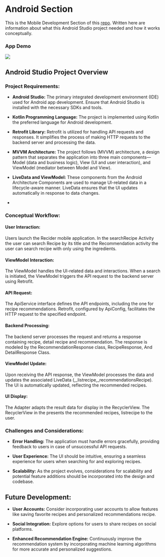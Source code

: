 # Android Section

This is the Mobile Development Section of this [repo](https://github.com/alwirihad/recider-apps). Written here are information about what this Android Studio project needed and how it works conceptually.

### App Demo
![](https://github.com/christofelkev/RECIDER/blob/master/demoappRecider.gif)

## Android Studio Project Overview


### Project Requirements:

- **Android Studio:** The primary integrated development environment (IDE) used for Android app development. Ensure that Android Studio is installed with the necessary SDKs and tools.

- **Kotlin Programming Language:** The project is implemented using Kotlin the preferred language for Android development.
  
- **Retrofit Library:** Retrofit is utilized for handling API requests and responses. It simplifies the process of making HTTP requests to the backend server and processing the data.

- **MVVM Architecture:** The project follows (MVVM) architecture, a design pattern that separates the application into three main components—Model (data and business logic), View (UI and user interaction), and ViewModel (mediator between Model and View).

- **LiveData and ViewModel:** These components from the Android Architecture Components are used to manage UI-related data in a lifecycle-aware manner. LiveData ensures that the UI updates automatically in response to data changes.
- 
### Conceptual Workflow:

#### User Interaction:

Users launch the Recider mobile application. In the searchRecipe Activity the user can search Recipe by its title and the Recommendation activity the user can search recipe with only using the ingredients.

#### ViewModel Interaction:

The ViewModel handles the UI-related data and interactions. When a search is initiated, the ViewModel triggers the API request to the backend server using Retrofit.

#### API Request:

The ApiService interface defines the API endpoints, including the one for recipe recommendations. Retrofit, configured by ApiConfig, facilitates the HTTP request to the specified endpoint.

#### Backend Processing:

The backend server processes the request and returns a response containing recipe, detail recipe and recommendation. The response is modeled by the RecommendationResponse class, RecipeResponse, And DetailResponse Class.

#### ViewModel Update:

Upon receiving the API response, the ViewModel processes the data and updates the associated LiveData (,_listrecipe,_recommendationsRecipe). The UI is automatically updated, reflecting the recommended recipes.

#### UI Display:

The Adapter adapts the result data for display in the RecyclerView. The RecyclerView in the presents the recommended recipes, listrecipe to the user.

### Challenges and Considerations:

- **Error Handling:** The application must handle errors gracefully, providing feedback to users in case of unsuccessful API requests.

- **User Experience:** The UI should be intuitive, ensuring a seamless experience for users when searching for and exploring recipes.

- **Scalability:** As the project evolves, considerations for scalability and potential feature additions should be incorporated into the design and codebase.

## Future Development:

- **User Accounts:** Consider incorporating user accounts to allow features like saving favorite recipes and personalized recommendations recipe.

- **Social Integration:** Explore options for users to share recipes on social platforms.

- **Enhanced Recommendation Engine:** Continuously improve the recommendation system by incorporating machine learning algorithms for more accurate and personalized suggestions.
